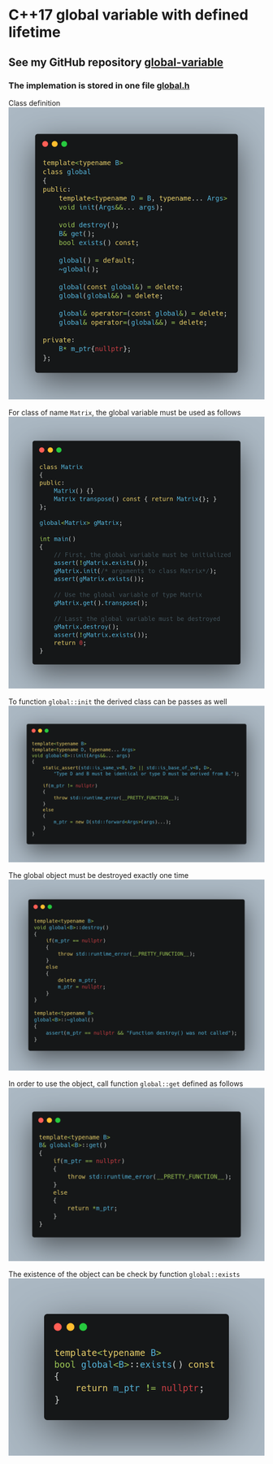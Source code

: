 # C++17 global variable with defined lifetime

## See my GitHub repository [global-variable](https://github.com/romz-pl/global-variable)

### The implemation is stored in one file [global.h](https://github.com/romz-pl/global-variable/blob/main/global.h)

Class definition
![Class definition](./fig1.png)

For class of name `Matrix`, the global variable must be used as follows
![Usage for examplary class Marix](./fig2.png)

To function `global::init` the derived class can be passes as well
![The function global::init](./fig3.png)

The global object must be destroyed exactly one time
![The function global::destroy](./fig4.png)

In order to use the object, call function `global::get` defined as follows
![The function global::get](./fig5.png)

The existence of the object can be check by function `global::exists`
![The function global::exists](./fig6.png)


